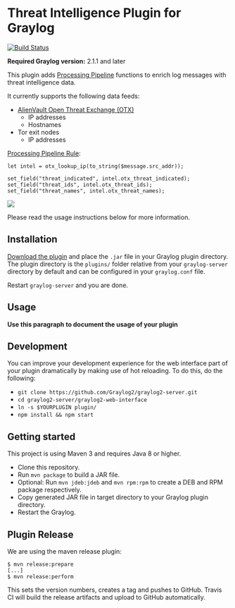 # Threat Intelligence Plugin for Graylog

[![Build Status](https://travis-ci.org/Graylog2/graylog-plugin-threatintel.svg?branch=master)](https://travis-ci.org/Graylog2/graylog-plugin-threatintel)

**Required Graylog version:** 2.1.1 and later

This plugin adds [Processing Pipeline](http://docs.graylog.org/en/latest/pages/pipelines.html) functions to enrich log messages with threat intelligence data. 

It currently supports the following data feeds:

* [AlienVault Open Threat Exchange (OTX)](https://otx.alienvault.com/)
  * IP addresses
  * Hostnames
* Tor exit nodes
  * IP addresses

[Processing Pipeline Rule](http://docs.graylog.org/en/latest/pages/pipelines/rules.html):

```
let intel = otx_lookup_ip(to_string($message.src_addr));

set_field("threat_indicated", intel.otx_threat_indicated);
set_field("threat_ids", intel.otx_threat_ids);
set_field("threat_names", intel.otx_threat_names);
```

![](https://github.com/Graylog2/graylog-plugin-threatintel/blob/master/threatintel_example.jpg)

Please read the usage instructions below for more information.

Installation
------------

[Download the plugin](https://github.com/Graylog2/graylog-plugin-threatintel/releases)
and place the `.jar` file in your Graylog plugin directory. The plugin directory
is the `plugins/` folder relative from your `graylog-server` directory by default
and can be configured in your `graylog.conf` file.

Restart `graylog-server` and you are done.

Usage
-----

__Use this paragraph to document the usage of your plugin__

Development
-----------

You can improve your development experience for the web interface part of your plugin
dramatically by making use of hot reloading. To do this, do the following:

* `git clone https://github.com/Graylog2/graylog2-server.git`
* `cd graylog2-server/graylog2-web-interface`
* `ln -s $YOURPLUGIN plugin/`
* `npm install && npm start`

Getting started
---------------

This project is using Maven 3 and requires Java 8 or higher.

* Clone this repository.
* Run `mvn package` to build a JAR file.
* Optional: Run `mvn jdeb:jdeb` and `mvn rpm:rpm` to create a DEB and RPM package respectively.
* Copy generated JAR file in target directory to your Graylog plugin directory.
* Restart the Graylog.

Plugin Release
--------------

We are using the maven release plugin:

```
$ mvn release:prepare
[...]
$ mvn release:perform
```

This sets the version numbers, creates a tag and pushes to GitHub. Travis CI will build the release artifacts and upload to GitHub automatically.
